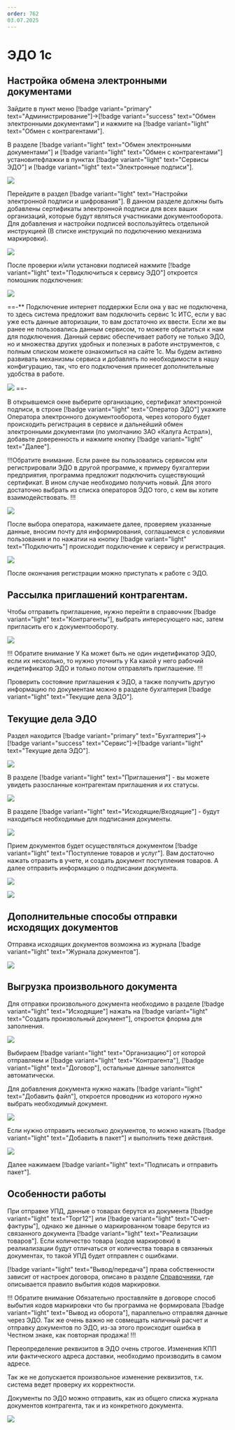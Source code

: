 ```yaml
---
order: 762
03.07.2025
---
```

# ЭДО 1c

## Настройка обмена электронными документами

Зайдите в пункт меню [!badge variant="primary" text="Администрирование"]->[!badge variant="success" text="Обмен электронными документами"] и нажмите на [!badge variant="light" text="Обмен с контрагентами"].

В разделе [!badge variant="light" text="Обмен электронными документами"] и [!badge variant="light" text="Обмен с контрагентами"] установитефлажки в пунктах [!badge variant="light" text="Сервисы ЭДО"] 
и [!badge variant="light" text="Электронные подписи"].

![](\images\бухгалтер\эд.jpg)

Перейдите в раздел [!badge variant="light" text="Настройки электронной подписи и шифрования"]. В данном разделе должны быть добавлены сертификаты электронной подписи для всех ваших организаций, которые будут являться участниками документооборота. 
Для добавления и настройки подписей воспользуйтесь отдельной инструкцией (В списке инструкций по подключению механизма маркировки). 

![](\images\бухгалтер\эд4.jpg)

После проверки и/или установки подписей нажмите [!badge variant="light" text="Подключиться к сервису ЭДО"] откроется помошник подключения:

![](\images\бухгалтер\эд1.jpg)

==-** Подключение интернет поддержки
Если она у вас не подключена, то здесь система предложит вам подключить сервис 1с ИТС, если у вас уже есть данные авторизации, то вам достаточно их ввести. Если же вы ранее не пользовались данным сервисом, 
то можете обратиться к нам для подключения. Данный сервис обеспечивает работу не только ЭДО, но и множества других удобных и полезных в работе инструментов, с полным списком можете ознакомиться на сайте 1с. 
Мы будем активно развивать механизмы сервиса и добавлять по необходимости в нашу конфигурацию, так, что его подключения принесет дополнительные удобства в работе.

![](\images\бухгалтер\эд5.jpg)
==-

В открывшемся окне выберите организацию, сертификат электронной подписи, в строке [!badge variant="light" text="Оператор ЭДО"] укажите Оператора электронного документооборота, через которого будет происходить
регистрация в сервисе и дальнейший обмен электронными документами (по умолчанию ЗАО «Калуга Астрал»), добавьте доверенность и нажмите кнопку [!badge variant="light" text="Далее"].

!!!Обратите внимание. 
Если ранее вы пользовались сервисом или регистрировали ЭДО в другой программе, к примеру бухгалтерии предприятия, программа предложит подключить существующий сертификат. 
В ином случае необходимо получить новый. Для этого достаточно выбрать из списка операторов ЭДО того, с кем вы хотите взаимодействовать.
!!!

![](\images\бухгалтер\эд2.jpg)

После выбора оператора, нажимаете далее, проверяем указанные данные, вносим почту для информирования, соглашаемся с условиями пользования и по нажатии на кнопку [!badge variant="light" text="Подключить"] происходит подключение 
к сервису и регистрация. 

![](\images\бухгалтер\эд6.jpg)

После окончания регистрации можно приступать к работе с ЭДО.

## Рассылка приглашений контрагентам.

Чтобы отправить приглашение, нужно перейти в справочник [!badge variant="light" text="Контрагенты"], выбрать интересующего нас, затем пригласить его к документообороту.

![](\images\бухгалтер\эд.gif)

!!! Обратите внимание
У Ка может быть не один индетификатор ЭДО, если их несколько, то нужно уточнить у Ка какой у него рабочий индетификатор ЭДО и только потом отправлять приглашение.
!!!

Проверить состояние приглашения к ЭДО, а также получить другую информацию по документам можно в разделе бухгалтерия [!badge variant="light" text="Текущие дела ЭДО"].

## Текущие дела ЭДО

Раздел находится [!badge variant="primary" text="Бухгалтерия"]->[!badge variant="success" text="Сервис"]->[!badge variant="light" text="Текущие дела ЭДО"].

![](\images\бухгалтер\эд7.jpg)
 
В разделе [!badge variant="light" text="Приглашения"] - вы можете увидеть разосланные контрагентам приглашения и их статусы. 

![](\images\бухгалтер\эд8.jpg)

В разделе [!badge variant="light" text="Исходящие/Входящие"] - будут находиться необходимые для подписания документы. 

![](\images\бухгалтер\эд9.jpg)

Прием документов будет осуществляться документом [!badge variant="light" text="Поступление товаров и услуг"].  Вам достаточно нажать отразить в учете, и создать документ поступления товаров. 
А далее отправить информацию о подписании документа. 

![](\images\бухгалтер\эд2.gif)

![](\images\бухгалтер\эд0.jpg)

## Дополнительные способы отправки исходящих документов

Отправка исходящих документов возможна из журнала [!badge variant="light" text="Журнала документов"].

![](\images\бухгалтер\эд3.gif)
## Выгрузка произвольного документа

Для отправки произвольного документа необходимо в разделе [!badge variant="light" text="Исходящие"] нажать на [!badge variant="light" text="Создать произвольный документ"], откроется флорма для заполнения.

![](\images\бухгалтер\эд10.jpg)

Выбираем [!badge variant="light" text="Организацию"] от которой отправляем и [!badge variant="light" text="Контрагента"], [!badge variant="light" text="Договор"], остальные данные заполнятся автоматически.

Для добавления документа нужно нажать [!badge variant="light" text="Добавить файл"], откроется проводник из которого нужно выбрать необходимый документ.

![](\images\бухгалтер\эд5.gif)

Если нужно отправить несколько документов, то можно нажать [!badge variant="light" text="Добавить в пакет"] и выполнить теже действия.

![](\images\бухгалтер\эд6.gif)

Далее нажимаем [!badge variant="light" text="Подписать и отправить пакет"].

## Особенности работы

При отправке УПД, данные о товарах берутся из документа [!badge variant="light" text="Торг12"] или [!badge variant="light" text="Счет-фактуры"], 
однако же данные о маркированном товаре берутся из связанного документа [!badge variant="light" text="Реализации товаров"]. Если количество товара (кодов маркировки) в реалиализации будут отличаться от 
количества товара в связанных документах, то такой УПД будет отправлен с ошибками.

[!badge variant="light" text="Вывод/передача"] права собственности зависит от настроек договора, описано в разделе [Справочники](/3-Руководства-пользователей/2-Работа-с-контрагентами/3-Договры/), 
где описывается правило выбытия кодов маркировки. 

!!! Обратите внимание
Обязательно проставляйте в договоре способ выбытия кодов маркировки что бы программа не формировала [!badge variant="light" text="Вывод из оборота"], параллельно отправляя данные через ЭДО.
Так же очень важно не совмещать наличный расчет и отправку документов по ЭДО, из-за этого происходит ошибка в Честном знаке, как повторная продажа!
!!!

Переопределение реквизитов в ЭДО очень строгое. Изменения КПП или фактического адреса доставки, необходимо производить в самом адресе. 

Так же не допускается произвольное изменение реквизитов, т.к. система ведет проверку их корректности.


Документы по ЭДО можно отправить, как из общего списка журнала документов контрагента, так и из конкретного документа.

![](\images\бухгалтер\эд4.gif)

